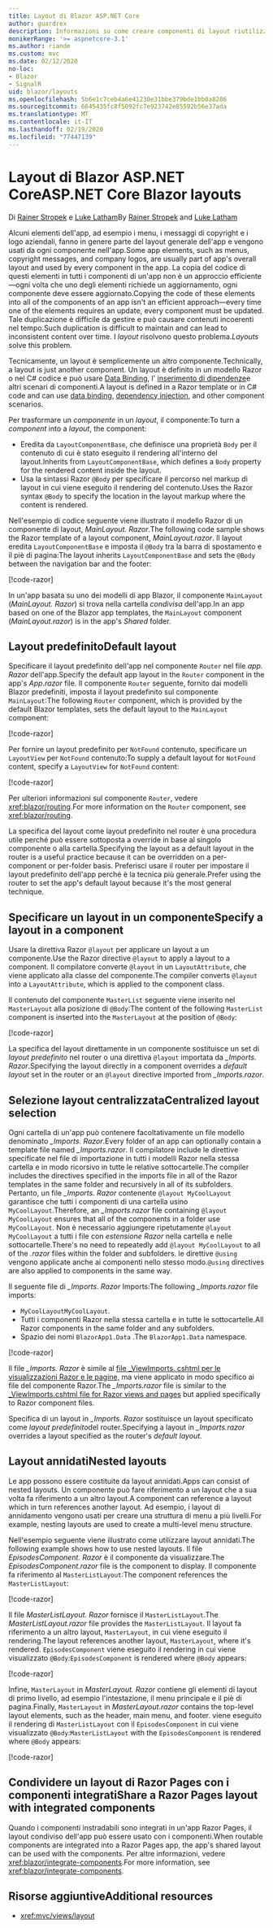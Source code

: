 ```yaml
---
title: Layout di Blazor ASP.NET Core
author: guardrex
description: Informazioni su come creare componenti di layout riutilizzabili per le app Blazor.
monikerRange: '>= aspnetcore-3.1'
ms.author: riande
ms.custom: mvc
ms.date: 02/12/2020
no-loc:
- Blazor
- SignalR
uid: blazor/layouts
ms.openlocfilehash: 5b6e1c7ceb4a6e41230e31bbe379bde1bb0a8286
ms.sourcegitcommit: 6645435fc8f5092fc7e923742e85592b56e37ada
ms.translationtype: MT
ms.contentlocale: it-IT
ms.lasthandoff: 02/19/2020
ms.locfileid: "77447139"
---
```

# <a name="aspnet-core-opno-locblazor-layouts"></a><span data-ttu-id="add12-103">Layout di Blazor ASP.NET Core</span><span class="sxs-lookup"><span data-stu-id="add12-103">ASP.NET Core Blazor layouts</span></span>

<span data-ttu-id="add12-104">Di [Rainer Stropek](https://www.timecockpit.com) e [Luke Latham](https://github.com/guardrex)</span><span class="sxs-lookup"><span data-stu-id="add12-104">By [Rainer Stropek](https://www.timecockpit.com) and [Luke Latham](https://github.com/guardrex)</span></span>

<span data-ttu-id="add12-105">Alcuni elementi dell'app, ad esempio i menu, i messaggi di copyright e i logo aziendali, fanno in genere parte del layout generale dell'app e vengono usati da ogni componente nell'app.</span><span class="sxs-lookup"><span data-stu-id="add12-105">Some app elements, such as menus, copyright messages, and company logos, are usually part of app's overall layout and used by every component in the app.</span></span> <span data-ttu-id="add12-106">La copia del codice di questi elementi in tutti i componenti di un'app non è un approccio efficiente&mdash;ogni volta che uno degli elementi richiede un aggiornamento, ogni componente deve essere aggiornato.</span><span class="sxs-lookup"><span data-stu-id="add12-106">Copying the code of these elements into all of the components of an app isn't an efficient approach&mdash;every time one of the elements requires an update, every component must be updated.</span></span> <span data-ttu-id="add12-107">Tale duplicazione è difficile da gestire e può causare contenuti incoerenti nel tempo.</span><span class="sxs-lookup"><span data-stu-id="add12-107">Such duplication is difficult to maintain and can lead to inconsistent content over time.</span></span> <span data-ttu-id="add12-108">I *layout* risolvono questo problema.</span><span class="sxs-lookup"><span data-stu-id="add12-108">*Layouts* solve this problem.</span></span>

<span data-ttu-id="add12-109">Tecnicamente, un layout è semplicemente un altro componente.</span><span class="sxs-lookup"><span data-stu-id="add12-109">Technically, a layout is just another component.</span></span> <span data-ttu-id="add12-110">Un layout è definito in un modello Razor o nel C# codice e può usare [Data Binding](xref:blazor/data-binding), l' [inserimento di dipendenze](xref:blazor/dependency-injection)e altri scenari di componenti.</span><span class="sxs-lookup"><span data-stu-id="add12-110">A layout is defined in a Razor template or in C# code and can use [data binding](xref:blazor/data-binding), [dependency injection](xref:blazor/dependency-injection), and other component scenarios.</span></span>

<span data-ttu-id="add12-111">Per trasformare un *componente* in un *layout*, il componente:</span><span class="sxs-lookup"><span data-stu-id="add12-111">To turn a *component* into a *layout*, the component:</span></span>

* <span data-ttu-id="add12-112">Eredita da `LayoutComponentBase`, che definisce una proprietà `Body` per il contenuto di cui è stato eseguito il rendering all'interno del layout.</span><span class="sxs-lookup"><span data-stu-id="add12-112">Inherits from `LayoutComponentBase`, which defines a `Body` property for the rendered content inside the layout.</span></span>
* <span data-ttu-id="add12-113">Usa la sintassi Razor `@Body` per specificare il percorso nel markup di layout in cui viene eseguito il rendering del contenuto.</span><span class="sxs-lookup"><span data-stu-id="add12-113">Uses the Razor syntax `@Body` to specify the location in the layout markup where the content is rendered.</span></span>

<span data-ttu-id="add12-114">Nell'esempio di codice seguente viene illustrato il modello Razor di un componente di layout, *MainLayout. Razor*.</span><span class="sxs-lookup"><span data-stu-id="add12-114">The following code sample shows the Razor template of a layout component, *MainLayout.razor*.</span></span> <span data-ttu-id="add12-115">Il layout eredita `LayoutComponentBase` e imposta il `@Body` tra la barra di spostamento e il piè di pagina:</span><span class="sxs-lookup"><span data-stu-id="add12-115">The layout inherits `LayoutComponentBase` and sets the `@Body` between the navigation bar and the footer:</span></span>

[!code-razor[](layouts/sample_snapshot/3.x/MainLayout.razor?highlight=1,13)]

<span data-ttu-id="add12-116">In un'app basata su uno dei modelli di app Blazor, il componente `MainLayout` (*MainLayout. Razor*) si trova nella cartella *condivisa* dell'app.</span><span class="sxs-lookup"><span data-stu-id="add12-116">In an app based on one of the Blazor app templates, the `MainLayout` component (*MainLayout.razor*) is in the app's *Shared* folder.</span></span>

## <a name="default-layout"></a><span data-ttu-id="add12-117">Layout predefinito</span><span class="sxs-lookup"><span data-stu-id="add12-117">Default layout</span></span>

<span data-ttu-id="add12-118">Specificare il layout predefinito dell'app nel componente `Router` nel file *app. Razor* dell'app.</span><span class="sxs-lookup"><span data-stu-id="add12-118">Specify the default app layout in the `Router` component in the app's *App.razor* file.</span></span> <span data-ttu-id="add12-119">Il componente `Router` seguente, fornito dai modelli Blazor predefiniti, imposta il layout predefinito sul componente `MainLayout`:</span><span class="sxs-lookup"><span data-stu-id="add12-119">The following `Router` component, which is provided by the default Blazor templates, sets the default layout to the `MainLayout` component:</span></span>

[!code-razor[](layouts/sample_snapshot/3.x/App1.razor?highlight=3)]

<span data-ttu-id="add12-120">Per fornire un layout predefinito per `NotFound` contenuto, specificare un `LayoutView` per `NotFound` contenuto:</span><span class="sxs-lookup"><span data-stu-id="add12-120">To supply a default layout for `NotFound` content, specify a `LayoutView` for `NotFound` content:</span></span>

[!code-razor[](layouts/sample_snapshot/3.x/App2.razor?highlight=6-9)]

<span data-ttu-id="add12-121">Per ulteriori informazioni sul componente `Router`, vedere <xref:blazor/routing>.</span><span class="sxs-lookup"><span data-stu-id="add12-121">For more information on the `Router` component, see <xref:blazor/routing>.</span></span>

<span data-ttu-id="add12-122">La specifica del layout come layout predefinito nel router è una procedura utile perché può essere sottoposta a override in base al singolo componente o alla cartella.</span><span class="sxs-lookup"><span data-stu-id="add12-122">Specifying the layout as a default layout in the router is a useful practice because it can be overridden on a per-component or per-folder basis.</span></span> <span data-ttu-id="add12-123">Preferisci usare il router per impostare il layout predefinito dell'app perché è la tecnica più generale.</span><span class="sxs-lookup"><span data-stu-id="add12-123">Prefer using the router to set the app's default layout because it's the most general technique.</span></span>

## <a name="specify-a-layout-in-a-component"></a><span data-ttu-id="add12-124">Specificare un layout in un componente</span><span class="sxs-lookup"><span data-stu-id="add12-124">Specify a layout in a component</span></span>

<span data-ttu-id="add12-125">Usare la direttiva Razor `@layout` per applicare un layout a un componente.</span><span class="sxs-lookup"><span data-stu-id="add12-125">Use the Razor directive `@layout` to apply a layout to a component.</span></span> <span data-ttu-id="add12-126">Il compilatore converte `@layout` in un `LayoutAttribute`, che viene applicato alla classe del componente.</span><span class="sxs-lookup"><span data-stu-id="add12-126">The compiler converts `@layout` into a `LayoutAttribute`, which is applied to the component class.</span></span>

<span data-ttu-id="add12-127">Il contenuto del componente `MasterList` seguente viene inserito nel `MasterLayout` alla posizione di `@Body`:</span><span class="sxs-lookup"><span data-stu-id="add12-127">The content of the following `MasterList` component is inserted into the `MasterLayout` at the position of `@Body`:</span></span>

[!code-razor[](layouts/sample_snapshot/3.x/MasterList.razor?highlight=1)]

<span data-ttu-id="add12-128">La specifica del layout direttamente in un componente sostituisce un set di *layout predefinito* nel router o una direttiva `@layout` importata da *_Imports. Razor*.</span><span class="sxs-lookup"><span data-stu-id="add12-128">Specifying the layout directly in a component overrides a *default layout* set in the router or an `@layout` directive imported from *_Imports.razor*.</span></span>

## <a name="centralized-layout-selection"></a><span data-ttu-id="add12-129">Selezione layout centralizzata</span><span class="sxs-lookup"><span data-stu-id="add12-129">Centralized layout selection</span></span>

<span data-ttu-id="add12-130">Ogni cartella di un'app può contenere facoltativamente un file modello denominato *_Imports. Razor*.</span><span class="sxs-lookup"><span data-stu-id="add12-130">Every folder of an app can optionally contain a template file named *_Imports.razor*.</span></span> <span data-ttu-id="add12-131">Il compilatore include le direttive specificate nel file di importazione in tutti i modelli Razor nella stessa cartella e in modo ricorsivo in tutte le relative sottocartelle.</span><span class="sxs-lookup"><span data-stu-id="add12-131">The compiler includes the directives specified in the imports file in all of the Razor templates in the same folder and recursively in all of its subfolders.</span></span> <span data-ttu-id="add12-132">Pertanto, un file *_Imports. Razor* contenente `@layout MyCoolLayout` garantisce che tutti i componenti di una cartella usino `MyCoolLayout`.</span><span class="sxs-lookup"><span data-stu-id="add12-132">Therefore, an *_Imports.razor* file containing `@layout MyCoolLayout` ensures that all of the components in a folder use `MyCoolLayout`.</span></span> <span data-ttu-id="add12-133">Non è necessario aggiungere ripetutamente `@layout MyCoolLayout` a tutti i file con *estensione Razor* nella cartella e nelle sottocartelle.</span><span class="sxs-lookup"><span data-stu-id="add12-133">There's no need to repeatedly add `@layout MyCoolLayout` to all of the *.razor* files within the folder and subfolders.</span></span> <span data-ttu-id="add12-134">le direttive `@using` vengono applicate anche ai componenti nello stesso modo.</span><span class="sxs-lookup"><span data-stu-id="add12-134">`@using` directives are also applied to components in the same way.</span></span>

<span data-ttu-id="add12-135">Il seguente file di *_Imports. Razor* Imports:</span><span class="sxs-lookup"><span data-stu-id="add12-135">The following *_Imports.razor* file imports:</span></span>

* <span data-ttu-id="add12-136">`MyCoolLayout`</span><span class="sxs-lookup"><span data-stu-id="add12-136">`MyCoolLayout`.</span></span>
* <span data-ttu-id="add12-137">Tutti i componenti Razor nella stessa cartella e in tutte le sottocartelle.</span><span class="sxs-lookup"><span data-stu-id="add12-137">All Razor components in the same folder and any subfolders.</span></span>
* <span data-ttu-id="add12-138">Spazio dei nomi `BlazorApp1.Data` .</span><span class="sxs-lookup"><span data-stu-id="add12-138">The `BlazorApp1.Data` namespace.</span></span>
 
[!code-razor[](layouts/sample_snapshot/3.x/_Imports.razor)]

<span data-ttu-id="add12-139">Il file *_Imports. Razor* è simile al [file _ViewImports. cshtml per le visualizzazioni Razor e le pagine,](xref:mvc/views/layout#importing-shared-directives) ma viene applicato in modo specifico ai file del componente Razor.</span><span class="sxs-lookup"><span data-stu-id="add12-139">The *_Imports.razor* file is similar to the [_ViewImports.cshtml file for Razor views and pages](xref:mvc/views/layout#importing-shared-directives) but applied specifically to Razor component files.</span></span>

<span data-ttu-id="add12-140">Specifica di un layout in *_Imports. Razor* sostituisce un layout specificato come *layout predefinito*del router.</span><span class="sxs-lookup"><span data-stu-id="add12-140">Specifying a layout in *_Imports.razor* overrides a layout specified as the router's *default layout*.</span></span>

## <a name="nested-layouts"></a><span data-ttu-id="add12-141">Layout annidati</span><span class="sxs-lookup"><span data-stu-id="add12-141">Nested layouts</span></span>

<span data-ttu-id="add12-142">Le app possono essere costituite da layout annidati.</span><span class="sxs-lookup"><span data-stu-id="add12-142">Apps can consist of nested layouts.</span></span> <span data-ttu-id="add12-143">Un componente può fare riferimento a un layout che a sua volta fa riferimento a un altro layout.</span><span class="sxs-lookup"><span data-stu-id="add12-143">A component can reference a layout which in turn references another layout.</span></span> <span data-ttu-id="add12-144">Ad esempio, i layout di annidamento vengono usati per creare una struttura di menu a più livelli.</span><span class="sxs-lookup"><span data-stu-id="add12-144">For example, nesting layouts are used to create a multi-level menu structure.</span></span>

<span data-ttu-id="add12-145">Nell'esempio seguente viene illustrato come utilizzare layout annidati.</span><span class="sxs-lookup"><span data-stu-id="add12-145">The following example shows how to use nested layouts.</span></span> <span data-ttu-id="add12-146">Il file *EpisodesComponent. Razor* è il componente da visualizzare.</span><span class="sxs-lookup"><span data-stu-id="add12-146">The *EpisodesComponent.razor* file is the component to display.</span></span> <span data-ttu-id="add12-147">Il componente fa riferimento al `MasterListLayout`:</span><span class="sxs-lookup"><span data-stu-id="add12-147">The component references the `MasterListLayout`:</span></span>

[!code-razor[](layouts/sample_snapshot/3.x/EpisodesComponent.razor?highlight=1)]

<span data-ttu-id="add12-148">Il file *MasterListLayout. Razor* fornisce il `MasterListLayout`.</span><span class="sxs-lookup"><span data-stu-id="add12-148">The *MasterListLayout.razor* file provides the `MasterListLayout`.</span></span> <span data-ttu-id="add12-149">Il layout fa riferimento a un altro layout, `MasterLayout`, in cui viene eseguito il rendering.</span><span class="sxs-lookup"><span data-stu-id="add12-149">The layout references another layout, `MasterLayout`, where it's rendered.</span></span> <span data-ttu-id="add12-150">`EpisodesComponent` viene eseguito il rendering in cui viene visualizzato `@Body`:</span><span class="sxs-lookup"><span data-stu-id="add12-150">`EpisodesComponent` is rendered where `@Body` appears:</span></span>

[!code-razor[](layouts/sample_snapshot/3.x/MasterListLayout.razor?highlight=1,9)]

<span data-ttu-id="add12-151">Infine, `MasterLayout` in *MasterLayout. Razor* contiene gli elementi di layout di primo livello, ad esempio l'intestazione, il menu principale e il piè di pagina.</span><span class="sxs-lookup"><span data-stu-id="add12-151">Finally, `MasterLayout` in *MasterLayout.razor* contains the top-level layout elements, such as the header, main menu, and footer.</span></span> <span data-ttu-id="add12-152">viene eseguito il rendering di `MasterListLayout` con il `EpisodesComponent` in cui viene visualizzato `@Body`:</span><span class="sxs-lookup"><span data-stu-id="add12-152">`MasterListLayout` with the `EpisodesComponent` is rendered where `@Body` appears:</span></span>

[!code-razor[](layouts/sample_snapshot/3.x/MasterLayout.razor?highlight=6)]

## <a name="share-a-razor-pages-layout-with-integrated-components"></a><span data-ttu-id="add12-153">Condividere un layout di Razor Pages con i componenti integrati</span><span class="sxs-lookup"><span data-stu-id="add12-153">Share a Razor Pages layout with integrated components</span></span>

<span data-ttu-id="add12-154">Quando i componenti instradabili sono integrati in un'app Razor Pages, il layout condiviso dell'app può essere usato con i componenti.</span><span class="sxs-lookup"><span data-stu-id="add12-154">When routable components are integrated into a Razor Pages app, the app's shared layout can be used with the components.</span></span> <span data-ttu-id="add12-155">Per altre informazioni, vedere <xref:blazor/integrate-components>.</span><span class="sxs-lookup"><span data-stu-id="add12-155">For more information, see <xref:blazor/integrate-components>.</span></span>

## <a name="additional-resources"></a><span data-ttu-id="add12-156">Risorse aggiuntive</span><span class="sxs-lookup"><span data-stu-id="add12-156">Additional resources</span></span>

* <xref:mvc/views/layout>
